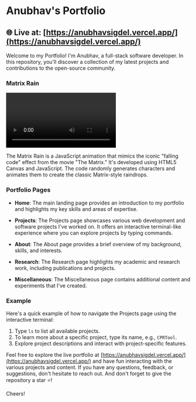 # Anubhav's Portfolio

## 🌐 Live at: [https://anubhavsigdel.vercel.app/](https://anubhavsigdel.vercel.app/)

Welcome to my Portfolio! I'm Anubhav, a full-stack software developer. In this repository, you'll discover a collection of my latest projects and contributions to the open-source community.

### Matrix Rain
![Matrix Rain](../src/Components/Misc%20Page/matrix-rain-demo.mp4)

The Matrix Rain is a JavaScript animation that mimics the iconic "falling code" effect from the movie "The Matrix." It's developed using HTML5 Canvas and JavaScript. The code randomly generates characters and animates them to create the classic Matrix-style raindrops.

### Portfolio Pages

- **Home**: The main landing page provides an introduction to my portfolio and highlights my key skills and areas of expertise.

- **Projects**: The Projects page showcases various web development and software projects I've worked on. It offers an interactive terminal-like experience where you can explore projects by typing commands.

- **About**: The About page provides a brief overview of my background, skills, and interests.

- **Research**: The Research page highlights my academic and research work, including publications and projects.

- **Miscellaneous**: The Miscellaneous page contains additional content and experiments that I've created.

### Example

Here's a quick example of how to navigate the Projects page using the interactive terminal:

1. Type `ls` to list all available projects.
2. To learn more about a specific project, type its name, e.g., `CPRTool`.
3. Explore project descriptions and interact with project-specific features.

Feel free to explore the live portfolio at [https://anubhavsigdel.vercel.app/](https://anubhavsigdel.vercel.app/) and have fun interacting with the various projects and content. If you have any questions, feedback, or suggestions, don't hesitate to reach out. And don't forget to give the repository a star ⭐️!

Cheers!

